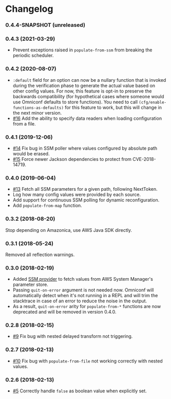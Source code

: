 # Changelog

### 0.4.4-SNAPSHOT (unreleased)

### 0.4.3 (2021-03-29)

- Prevent exceptions raised in `populate-from-ssm` from breaking the periodic
  scheduler.

### 0.4.2 (2020-08-07)

- `:default` field for an option can now be a nullary function that is invoked
  during the verification phase to generate the actual value based on other
  config values. For now, this feature is opt-in to preserve the backwards
  compatibility (for hypothetical cases where someone would use Omniconf
  defaults to store functions). You need to call
  `(cfg/enable-functions-as-defaults)` for this feature to work, but this will
  change in the next minor version.
- [#16](https://github.com/grammarly/omniconf/issues/16) Add the ability to
  specify data readers when loading configuration from a file.

### 0.4.1 (2019-12-06)

- [#14](https://github.com/grammarly/omniconf/issues/14) Fix bug in SSM poller
  where values configured by absolute path would be erased.
- [#15](https://github.com/grammarly/omniconf/issues/15) Force newer Jackson
  dependencies to protect from CVE-2018-14719.

### 0.4.0 (2019-06-04)

- [#13](https://github.com/grammarly/omniconf/issues/13) Fetch all SSM
  parameters for a given path, following NextToken.
- Log how many config values were provided by each source.
- Add support for continuous SSM polling for dynamic reconfiguration.
- Add `populate-from-map` function.

### 0.3.2 (2018-08-20)

Stop depending on Amazonica, use AWS Java SDK directly.

### 0.3.1 (2018-05-24)

Removed all reflection warnings.

### 0.3.0 (2018-02-19)

- Added [SSM
  provider](https://github.com/grammarly/omniconf#fetching-configuration-from-aws-systems-manager-ssm)
  to fetch values from AWS System Manager's parameter store.
- Passing `quit-on-error` argument is not needed now. Omniconf will
  automatically detect when it's not running in a REPL and will trim the
  stacktrace in case of an error to reduce the noise in the output.
- As a result, `quit-on-error` arity for `populate-from-*` functions are now
  deprecated and will be removed in version 0.4.0.

### 0.2.8 (2018-02-15)

- [#9](https://github.com/grammarly/omniconf/issues/9) Fix bug with nested
  delayed transform not triggering.

### 0.2.7 (2018-02-13)

- [#10](https://github.com/grammarly/omniconf/issues/10) Fix bug with
  `populate-from-file` not working correctly with nested values.

### 0.2.6 (2018-02-13)

- [#5](https://github.com/grammarly/omniconf/issues/5) Correctly handle `false`
  as boolean value when explicitly set.
